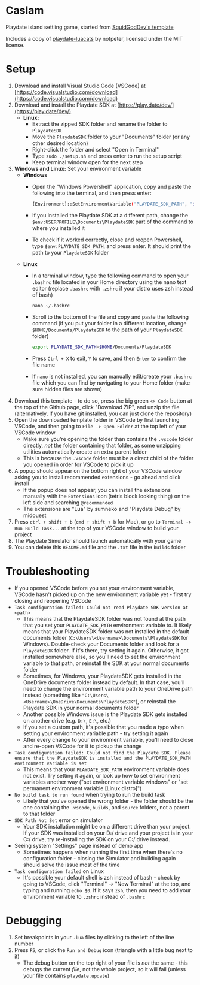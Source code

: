 # Caslam

Playdate island settling game, started from
[SquidGodDev's template](https://github.com/SquidGodDev/playdate-template)

Includes a copy of
[playdate-luacats](https://github.com/notpeter/playdate-luacats) by notpeter,
licensed under the MIT license.

# Setup

1. Download and install Visual Studio Code (VSCode) at
   [https://code.visualstudio.com/download](https://code.visualstudio.com/download)
2. Download and install the Playdate SDK at
   [https://play.date/dev/](https://play.date/dev/)
   - **Linux:**
     - Extract the zipped SDK folder and rename the folder to `PlaydateSDK`
     - Move the `PlaydateSDK` folder to your "Documents" folder (or any other
       desired location)
     - Right-click the folder and select "Open in Terminal"
     - Type `sudo ./setup.sh` and press enter to run the setup script
     - Keep terminal window open for the next step
3. **Windows and Linux:** Set your environment variable
   - **Windows**
     - Open the "Windows Powershell" application, copy and paste the following
       into the terminal, and then press enter:

       ```sh
       [Environment]::SetEnvironmentVariable("PLAYDATE_SDK_PATH", "$env:USERPROFILE\Documents\PlaydateSDK", "User")
       ```
     - If you installed the Playdate SDK at a different path, change the
       `$env:USERPROFILE\Documents\PlaydateSDK` part of the command to where you
       installed it
     - To check if it worked correctly, close and reopen Powershell, type
       `$env:PLAYDATE_SDK_PATH`, and press enter. It should print the path to
       your `PlaydateSDK` folder
   - **Linux**
     - In a terminal window, type the following command to open your `.bashrc`
       file located in your Home directory using the nano text editor (replace
       `.bashrc` with `.zshrc` if your distro uses zsh instead of bash)
       ```
       nano ~/.bashrc
       ```
     - Scroll to the bottom of the file and copy and paste the following command
       (if you put your folder in a different location, change
       `$HOME/Documents/PlaydateSDK` to the path of your `PlaydateSDK` folder)

       ```sh
       export PLAYDATE_SDK_PATH=$HOME/Documents/PlaydateSDK
       ```
     - Press `Ctrl + X` to exit, `Y` to save, and then `Enter` to confirm the
       file name
     - If `nano` is not installed, you can manually edit/create your `.bashrc`
       file which you can find by navigating to your Home folder (make sure
       hidden files are shown)
4. Download this template - to do so, press the big green `<> Code` button at
   the top of the Github page, click "Download ZIP", and unzip the file
   (alternatively, if you have git installed, you can just clone the repository)
5. Open the downloaded template folder in VSCode by first launching VSCode, and
   then going to `File -> Open Folder` at the top left of your VSCode window
   - Make sure you're opening the folder than contains the `.vscode` folder
     directly, _not_ the folder containing that folder, as some unzipping
     utilities automatically create an extra parent folder
   - This is because the `.vscode` folder must be a direct child of the folder
     you opened in order for VSCode to pick it up
6. A popup should appear on the bottom right of your VSCode window asking you to
   install recommended extensions - go ahead and click install
   - If the popup does not appear, you can install the extensions manually with
     the `Extensions` icon (tetris block looking thing) on the left side and
     searching `@recommended`
   - The extensions are "Lua" by sumneko and "Playdate Debug" by midouest
7. Press `ctrl + shift + b` (`cmd + shift + b` for Mac), or go to
   `Terminal -> Run Build Task...` at the top of your VSCode window to build
   your project
8. The Playdate Simulator should launch automatically with your game
9. You can delete this `README.md` file and the `.txt` file in the `builds`
   folder

# Troubleshooting

- If you opened VSCode before you set your environment variable, VSCode hasn't
  picked up on the new environment variable yet - first try closing and
  reopening VSCode
- `Task configuration failed: Could not read Playdate SDK version at <path>`
  - This means that the PlaydateSDK folder was not found at the path that you
    set your `PLAYDATE_SDK_PATH` environment variable to. It likely means that
    your PlaydateSDK folder was not installed in the default documents folder
    (`C:\Users\<Username>\Documents\PlaydateSDK` for Windows). Double-check your
    Documents folder and look for a `PlaydateSDK` folder. If it's there, try
    setting it again. Otherwise, it got installed somewhere else, so you'll need
    to set the environment variable to that path, or reinstall the SDK at your
    normal documents folder
  - Sometimes, for Windows, your PlaydateSDK gets installed in the OneDrive
    documents folder instead by default. In that case, you'll need to change the
    environment variable path to your OneDrive path instead (something like
    `"C:\Users\<Username>\OneDrive\Documents\PlaydateSDK"`), or reinstall the
    Playdate SDK in your normal documents folder
  - Another possible Windows issue is the Playdate SDK gets installed on another
    drive (e.g. `D:\`, `E:\`, etc.)
  - If you set a custom path, it's possible that you made a typo when setting
    your environment variable path - try setting it again
  - After every change to your environment variable, you'll need to close and
    re-open VSCode for it to pickup the change
- `Task configuration failed: Could not find the Playdate SDK. Please ensure that the PlaydateSDK is installed and the PLAYDATE_SDK_PATH environment variable is set`
  - This means that your `PLAYDATE_SDK_PATH` environment variable does not
    exist. Try setting it again, or look up how to set environment variables
    another way ("set environment variable windows" or "set permanent
    environment variable [Linux distro]")
- `No build task to run found` when trying to run the build task
  - Likely that you've opened the wrong folder - the folder should be the one
    containing the `.vscode`, `builds`, and `source` folders, not a parent to
    that folder
- `SDK Path Not Set` error on simulator
  - Your SDK installation might be on a different drive than your project. If
    your SDK was installed on your D:/ drive and your project is in your C:/
    drive, try re-installing the SDK on your C:/ drive instead.
- Seeing system "Settings" page instead of demo app
  - Sometimes happens when running the first time when there's no configuration
    folder - closing the Simulator and building again should solve the issue
    most of the time
- `Task configuration failed` on Linux
  - It's possible your default shell is zsh instead of bash - check by going to
    VSCode, click "Terminal" -> "New Terminal" at the top, and typing and
    running `echo $0`. If it says `zsh`, then you need to add your environment
    variable to `.zshrc` instead of `.bashrc`

# Debugging

1. Set breakpoints in your `.lua` files by clicking to the left of the line
   number
2. Press `F5`, or click the `Run and Debug` icon (triangle with a little bug
   next to it)
   - The debug button on the top right of your file is _not_ the same - this
     debugs the current _file_, not the whole project, so it will fail (unless
     your file contains `playdate.update`)
